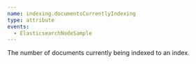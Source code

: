 ```yaml
---
name: indexing.documentsCurrentlyIndexing
type: attribute
events:
  - ElasticsearchNodeSample
---
```


The number of documents currently being indexed to an index.